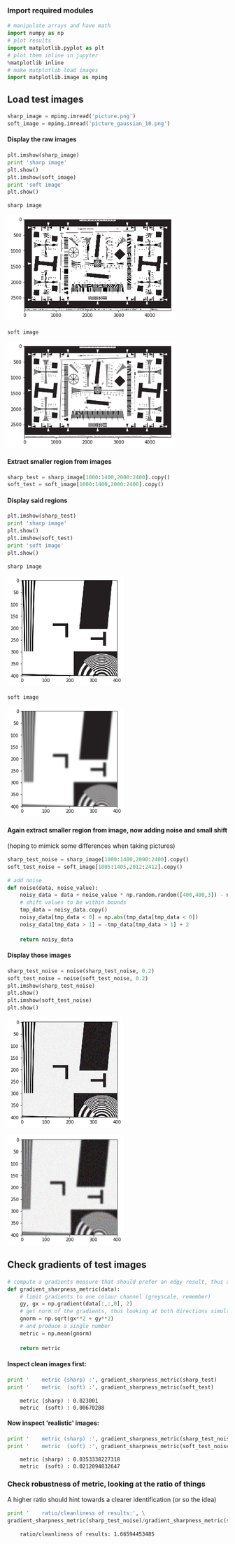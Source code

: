 
### Import required modules


```python
# manipulate arrays and have math
import numpy as np
# plot results
import matplotlib.pyplot as plt
# plot them inline in jupyter
%matplotlib inline
# make matplotlib load images
import matplotlib.image as mpimg
```

## Load  test images


```python
sharp_image = mpimg.imread('picture.png')
soft_image = mpimg.imread('picture_gaussian_10.png')
```

#### Display the raw images


```python
plt.imshow(sharp_image)
print 'sharp image'
plt.show()
plt.imshow(soft_image)
print 'soft image'
plt.show()
```

    sharp image



![png](output_5_1.png)


    soft image



![png](output_5_3.png)


#### Extract smaller region from images


```python
sharp_test = sharp_image[1000:1400,2000:2400].copy()
soft_test = soft_image[1000:1400,2000:2400].copy()
```

#### Display said regions


```python
plt.imshow(sharp_test)
print 'sharp image'
plt.show()
plt.imshow(soft_test)
print 'soft image'
plt.show()
```

    sharp image



![png](output_9_1.png)


    soft image



![png](output_9_3.png)


#### Again extract smaller region from image, now adding noise and small shift
(hoping to mimick some differences when taking pictures)


```python
sharp_test_noise = sharp_image[1000:1400,2000:2400].copy()
soft_test_noise = soft_image[1005:1405,2012:2412].copy()
```


```python
# add noise
def noise(data, noise_value):
    noisy_data = data + noise_value * np.random.random([400,400,3]) - noise_value/2
    # shift values to be within bounds
    tmp_data = noisy_data.copy()
    noisy_data[tmp_data < 0] = np.abs(tmp_data[tmp_data < 0])
    noisy_data[tmp_data > 1] = -tmp_data[tmp_data > 1] + 2
    
    return noisy_data
```

#### Display those images


```python
sharp_test_noise = noise(sharp_test_noise, 0.2)
soft_test_noise = noise(soft_test_noise, 0.2)
plt.imshow(sharp_test_noise)
plt.show()
plt.imshow(soft_test_noise)
plt.show()
```


![png](output_14_0.png)



![png](output_14_1.png)


## Check gradients of test images


```python
# compute a gradients measure that should prefer an edgy result, thus a sharper one
def gradient_sharpness_metric(data):
    # limit gradients to one colour channel (greyscale, remember)
    gy, gx = np.gradient(data[:,:,0], 2)
    # get norm of the gradients, thus looking at both directions simultaneously
    gnorm = np.sqrt(gx**2 + gy**2)
    # and produce a single number
    metric = np.mean(gnorm)
    
    return metric
```

#### Inspect clean images first:


```python
print '    metric (sharp) :', gradient_sharpness_metric(sharp_test)
print '    metric  (soft) :', gradient_sharpness_metric(soft_test)
```

        metric (sharp) : 0.023001
        metric  (soft) : 0.00670288


#### Now inspect 'realistic' images:


```python
print '    metric (sharp) :', gradient_sharpness_metric(sharp_test_noise)
print '    metric  (soft) :', gradient_sharpness_metric(soft_test_noise)
```

        metric (sharp) : 0.0353338227318
        metric  (soft) : 0.0212094832647


### Check robustness of metric, looking at the ratio of things
A higher ratio should hint towards a clearer identification (or so the idea)


```python
print '    ratio/cleanliness of results:', \
gradient_sharpness_metric(sharp_test_noise)/gradient_sharpness_metric(soft_test_noise)
```

        ratio/cleanliness of results: 1.66594453485



```python

```
